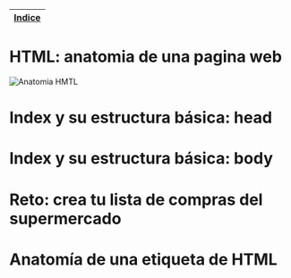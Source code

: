 [Indice](./index.md) |
---|

# HTML: anatomia de una pagina web
![Anatomia HMTL](https://i.imgur.com/wHkbtU5.png)

# Index y su estructura b&aacute;sica: head

# Index y su estructura b&aacute;sica: body

# Reto: crea tu lista de compras del supermercado

# Anatom&iacute;a de una etiqueta de HTML